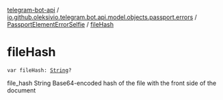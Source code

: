 [telegram-bot-api](../../index.md) / [io.github.oleksivio.telegram.bot.api.model.objects.passport.errors](../index.md) / [PassportElementErrorSelfie](index.md) / [fileHash](./file-hash.md)

# fileHash

`var fileHash: `[`String`](https://kotlinlang.org/api/latest/jvm/stdlib/kotlin/-string/index.html)`?`

file_hash String Base64-encoded hash of the file with the front side of the document

